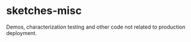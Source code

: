 # sketches-misc
Demos, characterization testing and other code not related to production deployment.
